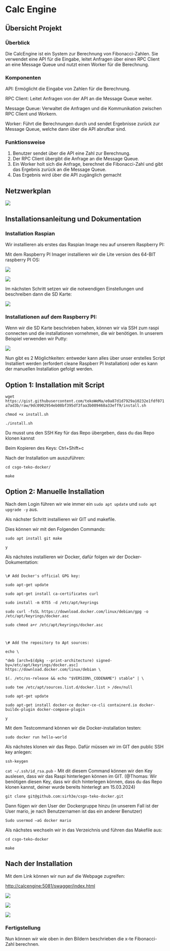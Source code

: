 ﻿# Calc Engine 

## Übersicht Projekt
### Überblick
Die CalcEngine ist ein System zur Berechnung von Fibonacci-Zahlen. Sie verwendet eine API für die Eingabe, leitet Anfragen über einen RPC Client an eine Message Queue und nutzt einen Worker für die Berechnung.

### Komponenten
API: Ermöglicht die Eingabe von Zahlen für die Berechnung.

RPC Client: Leitet Anfragen von der API an die Message Queue weiter.

Message Queue: Verwaltet die Anfragen und die Kommunikation zwischen RPC Client und Workern.

Worker: Führt die Berechnungen durch und sendet Ergebnisse zurück zur Message Queue, welche dann über die API abrufbar sind.

### Funktionsweise
1. Benutzer sendet über die API eine Zahl zur Berechnung.
1. Der RPC Client übergibt die Anfrage an die Message Queue.
1. Ein Worker holt sich die Anfrage, berechnet die Fibonacci-Zahl und gibt das Ergebnis zurück an die Message Queue.
1. Das Ergebnis wird über die API zugänglich gemacht
## Netzwerkplan
![](Aspose.Words.1aedfa8d-cbb5-4240-995e-7ff9af560c8e.001.png)


## Installationsanleitung und Dokumentation
### Installation Raspian

Wir installieren als erstes das Raspian Image neu auf unserem Raspberry PI:

Mit dem Raspberry PI Imager installieren wir die Lite version des 64-BIT raspberry PI OS:

![](Aspose.Words.1aedfa8d-cbb5-4240-995e-7ff9af560c8e.002.png)

![](Aspose.Words.1aedfa8d-cbb5-4240-995e-7ff9af560c8e.003.png)

Im nächsten Schritt setzen wir die notwendigen Einstellungen und beschreiben dann die SD Karte:


![](Aspose.Words.1aedfa8d-cbb5-4240-995e-7ff9af560c8e.004.png)
### Installationen auf dem Raspberry PI:

Wenn wir die SD Karte beschrieben haben, können wir via SSH zum raspi connecten und die installationen vornehmen, die wir benötigen. In unserem Beispiel verwenden wir Putty:

![](Aspose.Words.1aedfa8d-cbb5-4240-995e-7ff9af560c8e.005.png)

Nun gibt es 2 Möglichkeiten: entweder kann alles über unser erstelles Script Installiert werden (erfordert cleane Raspberr PI Installation) oder es kann der manuellen Installation gefolgt werden.
## Option 1: Installation mit Script
```wget https://gist.githubusercontent.com/tekoWeMa/e0a87d1d7929a10232e1fdf071a7ad3b/raw/9dc0902954eb08bf395df3faa3b089468a33eff9/install.sh ```

```chmod +x install.sh```

```./install.sh```

Du musst uns den SSH Key für das Repo übergeben, dass du das Repo klonen kannst

Beim Kopieren des Keys: Ctrl+Shift+c

Nach der Installation um auszuführen:

```cd csgo-teko-docker/```

```make```

## Option 2: Manuelle Installation
Nach dem Login führen wir wie immer ein ```sudo apt update``` und  ```sudo apt upgrade -y``` aus.

Als nächster Schritt installieren wir GIT und makefile.

Dies können wir mit den Folgenden Commands:

```sudo apt install git make ```

```y```

Als nächstes installieren wir Docker, dafür folgen wir der Docker-Dokumentation:

```

\# Add Docker's official GPG key:

sudo apt-get update

sudo apt-get install ca-certificates curl

sudo install -m 0755 -d /etc/apt/keyrings

sudo curl -fsSL https://download.docker.com/linux/debian/gpg -o /etc/apt/keyrings/docker.asc

sudo chmod a+r /etc/apt/keyrings/docker.asc



\# Add the repository to Apt sources:

echo \

"deb [arch=$(dpkg --print-architecture) signed-by=/etc/apt/keyrings/docker.asc] https://download.docker.com/linux/debian \

$(. /etc/os-release && echo "$VERSION\_CODENAME") stable" | \

sudo tee /etc/apt/sources.list.d/docker.list > /dev/null

sudo apt-get update

sudo apt-get install docker-ce docker-ce-cli containerd.io docker-buildx-plugin docker-compose-plugin

y

```

Mit dem Testcommand können wir die Docker-installation testen:

```sudo docker run hello-world```

Als nächstes klonen wir das Repo. Dafür müssen wir im GIT den public SSH key anlegen: 

```ssh-keygen```

```cat ~/.ssh/id_rsa.pub``` - Mit dit diesem Command können wir den Key auslesen, dass wir das Raspi hinterlegen können im GIT. (@Thomas: Wir benötigen diesen Key, dass wir dich hinterlegen können, dass du das Repo klonen kannst, deiner wurde bereits hinterlegt am 15.03.2024)

``` git clone git@github.com:sirh3e/csgo-teko-docker.git ```

Dann fügen wir den User der Dockergruppe hinzu (in unserem Fall ist der User mario, je nach Benutzernamen ist das ein anderer Benutzer)

```Sudo usermod –aG docker mario```

Als nächstes wechseln wir in das Verzeichnis und führen das Makefile aus:

```cd csgo-teko-docker ```

```make```
## Nach der Installation
Mit dem Link können wir nun auf die Webpage zugreifen:

<http://calcengine:5081/swagger/index.html>

![](Aspose.Words.1aedfa8d-cbb5-4240-995e-7ff9af560c8e.006.png)

![](Aspose.Words.1aedfa8d-cbb5-4240-995e-7ff9af560c8e.007.png)

![](Aspose.Words.1aedfa8d-cbb5-4240-995e-7ff9af560c8e.008.png)

### Fertigstellung

Nun können wir wie oben in den Bildern beschrieben die x-te Fibonacci-Zahl berechnen. 
